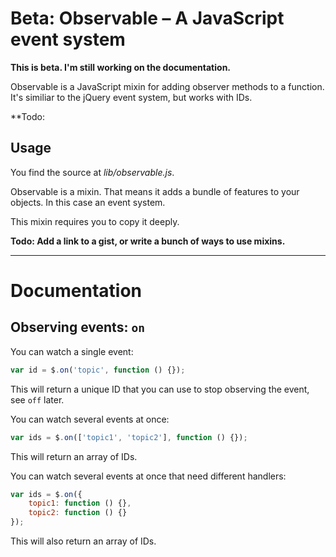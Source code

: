 # **Beta**: Observable – A JavaScript event system

**This is beta. I'm still working on the documentation.**

Observable is a JavaScript mixin for adding observer methods to a function. It's similiar to the jQuery event system, but works with IDs.

**Todo:

## Usage

You find the source at *lib/observable.js*.

Observable is a mixin. That means it adds a bundle of features to your objects. In this case an event system.

This mixin requires you to copy it deeply.

**Todo: Add a link to a gist, or write a bunch of ways to use mixins.**

- - -

# Documentation

## Observing events: `on`

You can watch a single event:

```js
var id = $.on('topic', function () {});
```

This will return a unique ID that you can use to stop observing the event, see `off` later.

You can watch several events at once:

```js
var ids = $.on(['topic1', 'topic2'], function () {});
```

This will return an array of IDs.

You can watch several events at once that need different handlers:

```js
var ids = $.on({
	topic1: function () {},
	topic2: function () {}
});
```

This will also return an array of IDs.
